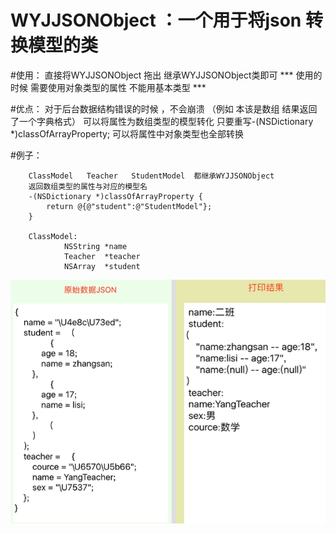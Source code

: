 # WYJJSONObject ：一个用于将json 转换模型的类
#使用：
    直接将WYJJSONObject 拖出 继承WYJJSONObject类即可
     *** 使用的时候 需要使用对象类型的属性 不能用基本类型 ***

#优点：
        对于后台数据结构错误的时候 ，不会崩溃 （例如 本该是数组 结果返回了一个字典格式）
        可以将属性为数组类型的模型转化 只要重写-(NSDictionary *)classOfArrayProperty;
        可以将属性中对象类型也全部转换 

#例子：
```
    ClassModel   Teacher   StudentModel  都继承WYJJSONObject
    返回数组类型的属性与对应的模型名
    -(NSDictionary *)classOfArrayProperty {
        return @{@"student":@"StudentModel"};
    }

    ClassModel:
            NSString *name
            Teacher  *teacher
            NSArray  *student
```
![Image](https://github.com/xiyuxiaoxiao/WYJJSONObject/blob/master/images/testData.png)   
